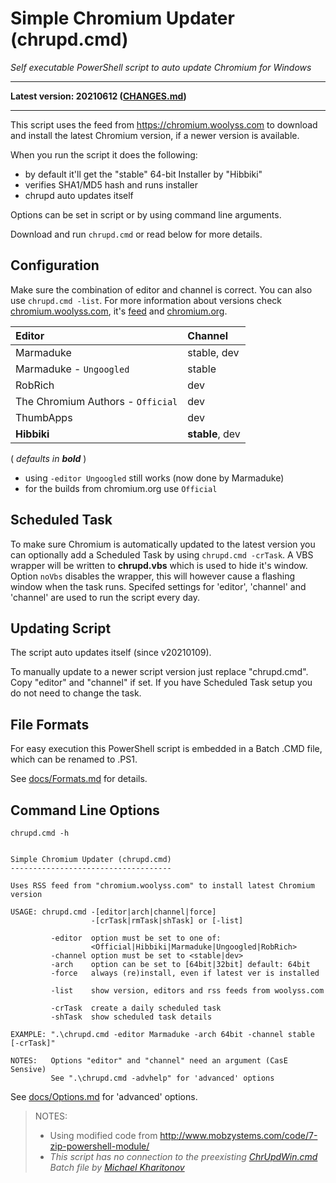 # Simple Chromium Updater (chrupd.cmd)

*_Self executable PowerShell script to auto update Chromium for Windows_*

---

**Latest version: 20210612 ([CHANGES.md](CHANGES.md))**

---

This script uses the feed from <https://chromium.woolyss.com> to download and install the latest Chromium version, if a newer version is available.

When you run the script it does the following:

- by default it'll get the "stable" 64-bit Installer by "Hibbiki"
- verifies SHA1/MD5 hash and runs installer
- chrupd auto updates itself

Options can be set in script or by using command line arguments.

Download and run `chrupd.cmd` or read below for more details.

## Configuration

Make sure the combination of editor and channel is correct. You can also use `chrupd.cmd -list`. For more information about versions check [chromium.woolyss.com](https://chromium.woolyss.com/?cut=1&ago=1), it's [feed](https://chromium.woolyss.com/feed/windows-64-bit) and [chromium.org](https://www.chromium.org).

| Editor                            | Channel         |
|:----------------------------------|:----------------|
| Marmaduke                         | stable, dev     |
| Marmaduke - `Ungoogled`           | stable          |
| RobRich                           | dev             |
| The Chromium Authors - `Official` | dev             |
| ThumbApps                         | dev             |
| **Hibbiki**                       | **stable**, dev |

( _defaults in **bold**_  )

- using `-editor Ungoogled` still works (now done by Marmaduke)
- for the builds from chromium.org use `Official`

## Scheduled Task

To make sure Chromium is automatically updated to the latest version you can optionally add a Scheduled Task by using `chrupd.cmd -crTask`. A VBS wrapper will be written to **chrupd.vbs** which is used to hide it's window. Option `noVbs` disables the wrapper, this will however cause a flashing window when the task runs. Specifed settings for 'editor', 'channel' and 'channel' are used to run the script every day.

## Updating Script

The script auto updates itself (since v20210109).

To manually update to a newer script version just replace "chrupd.cmd". Copy "editor" and "channel" if set. If you have Scheduled Task setup you do not need to change the task.

## File Formats

For easy execution this PowerShell script is embedded in a Batch .CMD file, which can be renamed to .PS1.

See [docs/Formats.md](/docs/Formats.md) for details.

## Command Line Options

`chrupd.cmd -h`

```text

Simple Chromium Updater (chrupd.cmd)
------------------------------------

Uses RSS feed from "chromium.woolyss.com" to install latest Chromium version

USAGE: chrupd.cmd -[editor|arch|channel|force]
                  -[crTask|rmTask|shTask] or [-list]

         -editor  option must be set to one of:
                  <Official|Hibbiki|Marmaduke|Ungoogled|RobRich>
         -channel option must be set to <stable|dev>
         -arch    option can be set to [64bit|32bit] default: 64bit
         -force   always (re)install, even if latest ver is installed

         -list    show version, editors and rss feeds from woolyss.com

         -crTask  create a daily scheduled task
         -shTask  show scheduled task details

EXAMPLE: ".\chrupd.cmd -editor Marmaduke -arch 64bit -channel stable [-crTask]"

NOTES:   Options "editor" and "channel" need an argument (CasE Sensive)
         See ".\chrupd.cmd -advhelp" for 'advanced' options

```

See [docs/Options.md](/docs/Options.md) for 'advanced' options.

> NOTES:
> * Using modified code from http://www.mobzystems.com/code/7-zip-powershell-module/
> * *This script has no connection to the preexisting [ChrUpdWin.cmd](https://gist.github.com/mikhaelkh/>12dec36d4a1c4136628b#file-chrupdwin-cmd) Batch file by [Michael Kharitonov](https://github.com/mikhaelkh)*
